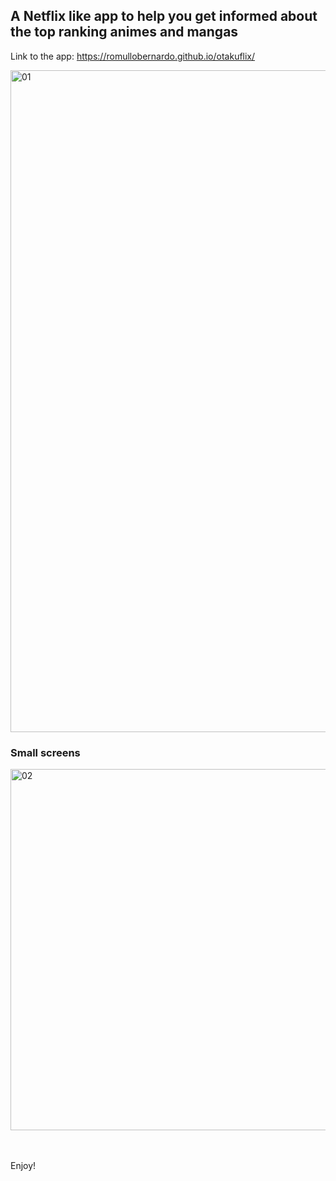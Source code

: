 
## A Netflix like app to help you get informed about the top ranking animes and mangas

Link to the app: https://romullobernardo.github.io/otakuflix/

<img width="1059" alt="01" src="https://user-images.githubusercontent.com/40496625/45378618-f3519a00-b5cb-11e8-9ce1-a3dd16028d20.png">

<br />

### Small screens 
<img width="578" alt="02" src="https://user-images.githubusercontent.com/40496625/45378648-0fedd200-b5cc-11e8-8645-42ab7acd09da.png">

<br />



<br />


<br />

Enjoy!
